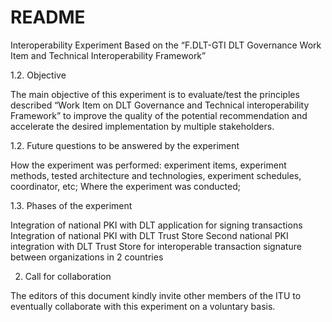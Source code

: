 # README
Interoperability Experiment Based on the “F.DLT-GTI DLT Governance Work Item and Technical Interoperability Framework” 

1.2. Objective

The main objective of this experiment is to evaluate/test the principles described “Work Item on DLT Governance and Technical interoperability Framework” to improve the quality of the potential recommendation and accelerate the desired implementation by multiple stakeholders.

1.2. Future questions to be answered by the experiment

How the experiment was performed: experiment items, experiment methods, tested architecture and technologies, experiment schedules, coordinator, etc; 
Where the experiment was conducted; 

1.3. Phases of the experiment

Integration of national PKI with DLT application for signing transactions
Integration of national PKI with DLT Trust Store
Second national PKI integration with DLT Trust Store for interoperable transaction signature between organizations in 2 countries

2.  Call for collaboration

The editors of this document kindly invite other members of the ITU to eventually collaborate with this experiment on a voluntary basis.

